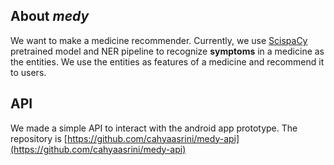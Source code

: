 ## About *medy*

We want to make a medicine recommender. Currently, we use [ScispaCy](https://allenai.github.io/scispacy/) pretrained model and NER pipeline to recognize **symptoms** in a medicine as the entities. We use the entities as features of a medicine and recommend it to users. 

## API 

We made a simple API to interact with the android app prototype. The repository is [https://github.com/cahyaasrini/medy-api](https://github.com/cahyaasrini/medy-api)
